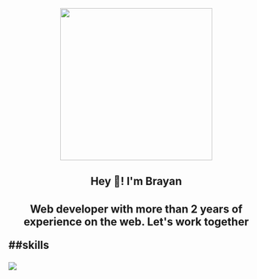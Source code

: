 <p align="center" width="300">
   <img align="center" width="300" src="https://media.licdn.com/dms/image/C4E03AQH4Tqr6Nf9tww/profile-displayphoto-shrink_200_200/0/1662761069881?e=1679529600&v=beta&t=j4O7qEXoBHMBseDcGpQ6DZ32MbxwDn856_5dtffZay4">
   <h2 align="center">Hey 👋! I'm Brayan<h2/>
  <p/>
  <p align="center">Web developer with more than 2 years of experience on the web. Let's work together</p>

##skills

<p>
<img src="https://media.licdn.com/dms/image/D4E16AQEMABgTPf0OcQ/profile-displaybackgroundimage-shrink_350_1400/0/1673704844202?e=1679529600&v=beta&t=XHOeIiS9l0PkxgI4HiWdkUJRRfjjKCBGRg2swiqauuM" />
</p>
